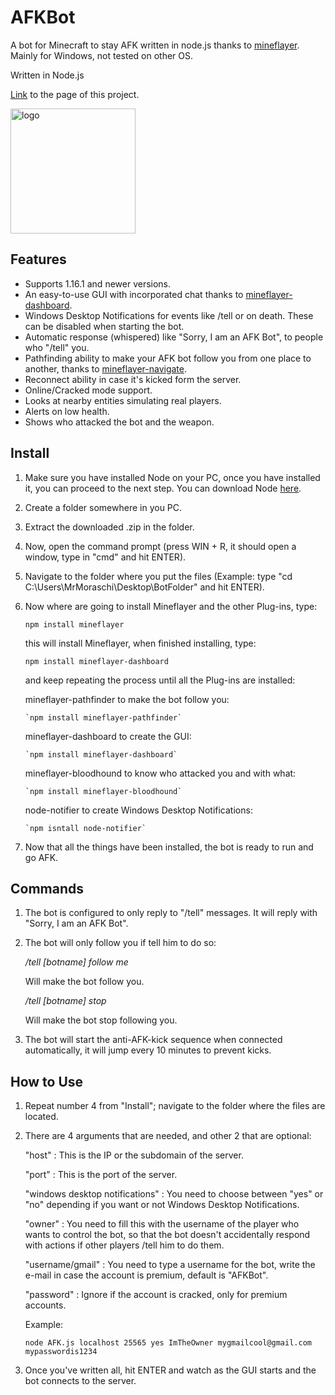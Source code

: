 # AFKBot
A bot for Minecraft to stay AFK written in node.js thanks to [mineflayer](https://github.com/PrismarineJS/mineflayer). Mainly for Windows, not tested on other OS.

Written in Node.js

[Link](https://mrmoraschi.github.io/AFKBot/) to the page of this project.

<img alt="logo" src="https://github.com/MrMoraschi/AFKBot/raw/master/logo.png" height="200" />

## Features

 * Supports 1.16.1 and newer versions.
 * An easy-to-use GUI with incorporated chat thanks to [mineflayer-dashboard](https://github.com/wvffle/mineflayer-dashboard).
 * Windows Desktop Notifications for events like /tell or on death. These can be disabled when starting the bot.
 * Automatic response (whispered) like "Sorry, I am an AFK Bot", to people who "/tell" you.
 * Pathfinding ability to make your AFK bot follow you from one place to another, thanks to [mineflayer-navigate](https://github.com/Karang/mineflayer-pathfinder).
 * Reconnect ability in case it's kicked form the server.
 * Online/Cracked mode support.
 * Looks at nearby entities simulating real players.
 * Alerts on low health.
 * Shows who attacked the bot and the weapon.

## Install

 1. Make sure you have installed Node on your PC, once you have installed it, you can proceed to the next step. You can download Node [here](https://nodejs.org/).
 1. Create a folder somewhere in you PC.
 2. Extract the downloaded .zip in the folder.
 3. Now, open the command prompt (press WIN + R, it should open a window, type in "cmd" and hit ENTER).
 4. Navigate to the folder where you put the files (Example: type "cd C:\Users\MrMoraschi\Desktop\BotFolder" and hit ENTER).
 5. Now where are going to install Mineflayer and the other Plug-ins, type:
	
	`npm install mineflayer`
    
    this will install Mineflayer, when finished installing, type:

	`npm install mineflayer-dashboard`

    and keep repeating the process until all the Plug-ins are installed:
	
	mineflayer-pathfinder to make the bot follow you:

		`npm install mineflayer-pathfinder`
	
	mineflayer-dashboard to create the GUI:

		`npm install mineflayer-dashboard`

	mineflayer-bloodhound to know who attacked you and with what:

		`npm install mineflayer-bloodhound`

	node-notifier to create Windows Desktop Notifications:

		`npm isntall node-notifier`

 6. Now that all the things have been installed, the bot is ready to run and go AFK.

## Commands

 1. The bot is configured to only reply to "/tell" messages. It will reply with "Sorry, I am an AFK Bot".
 2. The bot will only follow you if tell him to do so:
	
	*/tell [botname] follow me*

	Will make the bot follow you.

	*/tell [botname] stop*

	Will make the bot stop following you.

 3. The bot will start the anti-AFK-kick sequence when connected automatically, it will jump every 10 minutes to prevent kicks.
 
## How to Use

 1. Repeat number 4 from "Install"; navigate to the folder where the files are located.
 2. There are 4 arguments that are needed, and other 2 that are optional:

	"host" : This is the IP or the subdomain of the server.

	"port" : This is the port of the server.

	"windows desktop notifications" : You need to choose between "yes" or "no" depending if you want or not Windows Desktop Notifications.

	"owner" : You need to fill this with the username of the player who wants to control the bot, so that the bot doesn't accidentally respond with actions if other players /tell him to do them.

	"username/gmail" : You need to type a username for the bot, write the e-mail in case the account is premium, default is "AFKBot".

	"password" : Ignore if the account is cracked, only for premium accounts.

	Example:
	
	```node AFK.js localhost 25565 yes ImTheOwner mygmailcool@gmail.com mypasswordis1234```

 3. Once you've written all, hit ENTER and watch as the GUI starts and the bot connects to the server.
